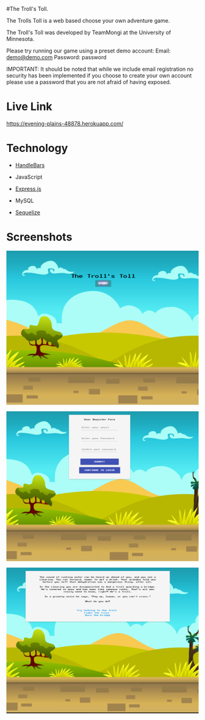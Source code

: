 #The Troll's Toll.

The Trolls Toll is a web based choose your own adventure game.

The Troll's Toll was developed by TeamMongi at the University of Minnesota.

Please try running our game using a preset demo account:
Email: demo@demo.com
Password: password

IMPORTANT: It should be noted that while we include email registration no security has been implemented if you choose to create your own account please use a password that you are not afraid of having exposed.

# Live Link

https://evening-plains-48878.herokuapp.com/



# Technology

- [HandleBars](https://handlebarsjs.com/)

- JavaScript

- [Express.js](https://expressjs.com/)

- MySQL

- [Sequelize](http://docs.sequelizejs.com/)

  

# Screenshots

![Start Screen](https://raw.githubusercontent.com/TeamMongai/MongaiProject/master/public/screenShots/001start.PNG)

![Login](https://raw.githubusercontent.com/TeamMongai/MongaiProject/master/public/screenShots/002login.PNG)

![Play Screen](https://raw.githubusercontent.com/TeamMongai/MongaiProject/master/public/screenShots/003play.PNG)

